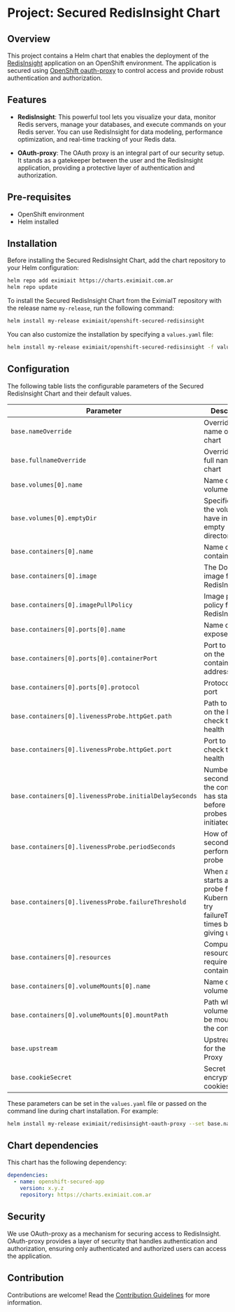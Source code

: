 # Project: Secured RedisInsight Chart 

## Overview
This project contains a Helm chart that enables the deployment of the
[RedisInsight](https://github.com/RedisInsight/RedisInsight) application on an OpenShift environment.
The application is secured using [OpenShift oauth-proxy](https://github.com/openshift/oauth-proxy) to control access and provide robust authentication and authorization. 

## Features
- **RedisInsight**: This powerful tool lets you visualize your data, monitor Redis servers, manage your databases, and execute commands on your Redis server. You can use RedisInsight for data modeling, performance optimization, and real-time tracking of your Redis data.

- **OAuth-proxy**: The OAuth proxy is an integral part of our security setup. It stands as a gatekeeper between the user and the RedisInsight application, providing a protective layer of authentication and authorization.

## Pre-requisites

- OpenShift environment
- Helm installed

## Installation

Before installing the Secured RedisInsight Chart, add the chart repository to your Helm configuration:

```sh
helm repo add eximiait https://charts.eximiait.com.ar
helm repo update
```

To install the Secured RedisInsight Chart from the EximiaIT repository with the release name `my-release`, run the following command:

```sh
helm install my-release eximiait/openshift-secured-redisinsight
```

You can also customize the installation by specifying a `values.yaml` file:

```sh
helm install my-release eximiait/openshift-secured-redisinsight -f values.yaml
```

## Configuration

The following table lists the configurable parameters of the Secured RedisInsight Chart and their default values.

| Parameter                  | Description                                     | Default                                                    |
|----------------------------|-------------------------------------------------|------------------------------------------------------------|
| `base.nameOverride`| Overrides the name of the chart | `"redisinsight"` |
| `base.fullnameOverride`| Overrides the full name of the chart | `"redisinsight"` |
| `base.volumes[0].name`| Name of the volume | `"db"` |
| `base.volumes[0].emptyDir`| Specifies that the volume is to have initially empty directories | `{}` |
| `base.containers[0].name`| Name of the container | `"app"` |
| `base.containers[0].image`| The Docker image for RedisInsight | `"redislabs/redisinsight:1.14.0"` |
| `base.containers[0].imagePullPolicy`| Image pull policy for RedisInsight | `"IfNotPresent"` |
| `base.containers[0].ports[0].name`| Name of the exposed port | `"http"` |
| `base.containers[0].ports[0].containerPort`| Port to expose on the container's IP address | `8001` |
| `base.containers[0].ports[0].protocol`| Protocol for the port | `"TCP"` |
| `base.containers[0].livenessProbe.httpGet.path`| Path to access on the IP to check the health | `"/healthcheck/"` |
| `base.containers[0].livenessProbe.httpGet.port`| Port to use to check the health | `8001` |
| `base.containers[0].livenessProbe.initialDelaySeconds`| Number of seconds after the container has started before liveness probes are initiated | `5` |
| `base.containers[0].livenessProbe.periodSeconds`| How often (in seconds) to perform the probe | `5` |
| `base.containers[0].livenessProbe.failureThreshold`| When a Pod starts and the probe fails, Kubernetes will try failureThreshold times before giving up | `2` |
| `base.containers[0].resources`| Compute resources required by the container | `{}` |
| `base.containers[0].volumeMounts[0].name`| Name of the volume mount | `"db"` |
| `base.containers[0].volumeMounts[0].mountPath`| Path where the volume should be mounted in the container | `"/db"` |
| `base.upstream`| Upstream URL for the OAuth Proxy | `"http://localhost:8001"` |
| `base.cookieSecret`| Secret used to encrypt OAuth cookies | `"bA7kPuPzko-igWaLPhVDWVj_VhENVnVcHce6rYQwu_s="` |

These parameters can be set in the `values.yaml` file or passed on the command line during chart installation. For example:

```sh
helm install my-release eximiait/redisinsight-oauth-proxy --set base.nameOverride=myapp
```

## Chart dependencies

This chart has the following dependency:

```yaml
dependencies:
  - name: openshift-secured-app
    version: x.y.z
    repository: https://charts.eximiait.com.ar
```

## Security

We use OAuth-proxy as a mechanism for securing access to RedisInsight. OAuth-proxy provides a layer of security that handles authentication and authorization, ensuring only authenticated and authorized users can access the application.

## Contribution

Contributions are welcome! Read the [Contribution Guidelines](../CONTRIBUTING.md) for more information.
